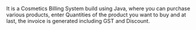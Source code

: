 It is a Cosmetics Billing System build using Java, where you can purchase various products, enter Quantities of the product you want to buy and at last, the invoice is generated including GST and Discount.
